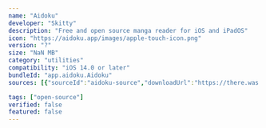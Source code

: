 ```yaml
---
name: "Aidoku"
developer: "Skitty"
description: "Free and open source manga reader for iOS and iPadOS"
icon: "https://aidoku.app/images/apple-touch-icon.png"
version: "?"
size: "NaN MB"
category: "utilities"
compatibility: "iOS 14.0 or later"
bundleId: "app.aidoku.Aidoku"
sources: [{"sourceId":"aidoku-source","downloadUrl":"https://there.was.no.download.url","lastUpdated":null,"size":"NaN MB","isOfficial":false}]

tags: ["open-source"]
verified: false
featured: false
---
```

